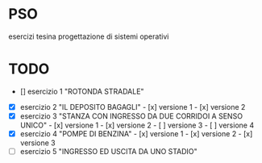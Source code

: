 # PSO
esercizi tesina progettazione di sistemi operativi

# TODO
- [] esercizio 1 "ROTONDA STRADALE"
- [x] esercizio 2 "IL DEPOSITO BAGAGLI"
      - [x] versione 1
      - [x] versione 2
- [x] esercizio 3 "STANZA CON INGRESSO DA DUE CORRIDOI A SENSO UNICO"
      - [x] versione 1
      - [x] versione 2
      - [ ] versione 3
      - [ ] versione 4
- [x] esercizio 4 "POMPE DI BENZINA"
      - [x] versione 1
      - [x] versione 2
      - [x] versione 3
- [ ] esercizio 5 "INGRESSO ED USCITA DA UNO STADIO"